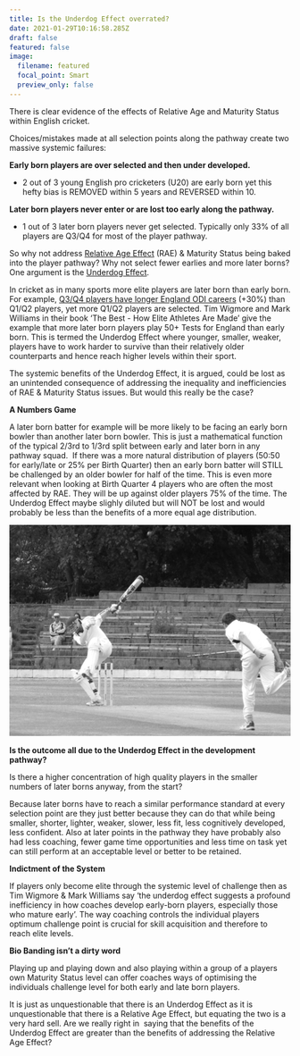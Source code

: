 ```yaml
---
title: Is the Underdog Effect overrated?
date: 2021-01-29T10:16:58.285Z
draft: false
featured: false
image:
  filename: featured
  focal_point: Smart
  preview_only: false
---
```

There is clear evidence of the effects of Relative Age and Maturity Status within English cricket. 

Choices/mistakes made at all selection points along the pathway create two massive systemic failures:

**Early born players are over selected and then under developed.** 

* 2 out of 3 young English pro cricketers (U20) are early born yet this hefty bias is REMOVED within 5 years and REVERSED within 10. 

**Later born players never enter or are lost too early along the pathway.**

* 1 out of 3 later born players never get selected. Typically only 33% of all players are Q3/Q4 for most of the player pathway.

So why not address [Relative Age Effect](https://onemoresummer.co.uk/post/what-is-relative-age-effect/) (RAE) & Maturity Status being baked into the player pathway? Why not select fewer earlies and more later borns? One argument is the [Underdog Effect](https://onemoresummer.co.uk/post/what-is-the-underdog-effect/).

In cricket as in many sports more elite players are later born than early born. For example, [Q3/Q4 players have longer England ODI careers](https://onemoresummer.co.uk/post/but-weve-just-won-a-world-cup/) (+30%) than Q1/Q2 players, yet more Q1/Q2 players are selected. Tim Wigmore and Mark Williams in their book ‘The Best - How Elite Athletes Are Made’ give the example that more later born players play 50+ Tests for England than early born. This is termed the Underdog Effect where younger, smaller, weaker, players have to work harder to survive than their relatively older counterparts and hence reach higher levels within their sport.

The systemic benefits of the Underdog Effect, it is argued, could be lost as an unintended consequence of addressing the inequality and inefficiencies of RAE & Maturity Status issues. But would this really be the case?



**A Numbers Game**

A later born batter for example will be more likely to be facing an early born bowler than another later born bowler. This is just a mathematical function of the typical 2/3rd to 1/3rd split between early and later born in any pathway squad.  If there was a more natural distribution of players (50:50 for early/late or 25% per Birth Quarter) then an early born batter will STILL be challenged by an older bowler for half of the time. This is even more relevant when looking at Birth Quarter 4 players who are often the most affected by RAE. They will be up against older players 75% of the time. The Underdog Effect maybe slighly diluted but will NOT be lost and would probably be less than the benefits of a more equal age distribution.

![](duck-black-white-1556606-640x480.jpg)

**Is the outcome all due to the Underdog Effect in the development pathway?**

Is there a higher concentration of high quality players in the smaller numbers of later borns anyway, from the start?

Because later borns have to reach a similar performance standard at every selection point are they just better because they can do that while being smaller, shorter, lighter, weaker, slower, less fit, less cognitively developed, less confident. Also at later points in the pathway they have probably also had less coaching, fewer game time opportunities and less time on task yet can still perform at an acceptable level or better to be retained.



**Indictment of the System**

If players only become elite through the systemic level of challenge then as Tim Wigmore & Mark Williams say ‘the underdog effect suggests a profound inefficiency in how coaches develop early-born players, especially those who mature early’. The way coaching controls the individual players optimum challenge point is crucial for skill acquisition and therefore to reach elite levels.



**Bio Banding isn’t a dirty word**

Playing up and playing down and also playing within a group of a players own Maturity Status level can offer coaches ways of optimising the individuals challenge level for both early and late born players.

It is just as unquestionable that there is an Underdog Effect as it is unquestionable that there is a Relative Age Effect, but equating the two is a very hard sell. Are we really right in  saying that the benefits of the Underdog Effect are greater than the benefits of addressing the Relative Age Effect?